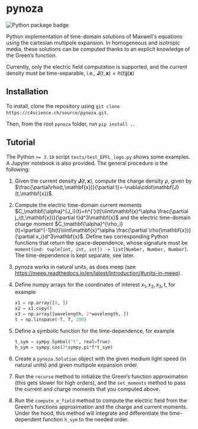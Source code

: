 # pynoza
![Python package badge](https://github.com/eliasleb/pynoza/actions/workflows/master.yml/badge.svg)

Python implementation of time-domain solutions of Maxwell's equations using the cartesian multipole expansion. In homogeneous and isotropic media, these solutions can be computed thanks to an explicit knowledge of the Green’s function.

Currently, only the electric field computation is supported, and the current density must be time-separable, i.e., $\mathbf{J}(t,\mathbf{x})=h(t)\mathbf{j}(\mathbf{x})$

## Installation
To install, clone the repository using `git clone https://c4science.ch/source/pynoza.git`.

Then, from the root `pynoza` folder, run `pip install .`.

## Tutorial

The Python `>= 3.10` script `tests/test_EPFL_logo.py` shows some examples. A Jupyter notebook is also provided. The general procedure is the following:

1. Given the current density $\mathbf{J}(t,\mathbf{x})$, compute the charge density $\rho$, given by $\frac{\partial\rho(t,\mathbf{x})}{\partial t}=-\nabla\cdot\mathbf{J}(t,\mathbf{x})$.

2. Compute the electric time-domain current moments $C_\mathbf{\alpha}^{J_i}(t)=h^{'}(t)\iiint\mathbf{x}^\alpha \frac{\partial j_i(t,\mathbf{x})}{\partial t}d^3\mathbf{x}$ and the electric time-domain charge moment $C_\mathbf{\alpha}^{\rho_i}(t)=\partial^{-1}h(t)\iiint\mathbf{x}^\alpha \frac{\partial \rho(\mathbf{x})}{\partial x_i}d^3\mathbf{x}$. Define two corresponding Python functions that return the space-dependence, whose signature must be `moment(ind: tuple[int, int, int]) -> list[Number, Number, Number]`. The time-dependence is kept separate, see later.

3. pynoza works in natural units, as does meep (see https://meep.readthedocs.io/en/latest/Introduction/#units-in-meep).

4. Define numpy arrays for the coordinates of interest $x_1,x_2,x_3,t$, for example 

   ```python
   x1 = np.array([0, ])
   x2 = x1.copy()
   x3 = np.array([wavelength, 2*wavelength, ])
   t = np.linspace(-T, T, 100)
   ```

5. Define a symbolic function for the time-dependence, for example

   ```python
   t_sym = sympy.Symbol("t", real=True)
   h_sym = sympy.cos(2*sympy.pi*f*t_sym)
   ```

6. Create a `pynoza.Solution` object with the given medium light speed (in natural units) and given multipole expansion order.

7. Run the `recurse` method to initialize the Green’s function approximation (this gets slower for high orders), and the `set_moments` method to pass the current and charge moments that you computed above.

8.  Run the `compute_e_field` method to compute the electric field from the Green’s functions approximation and the charge and current moments. Under the hood, this method will integrate and differentiate the time-dependent function `h_sym` to the needed order.
